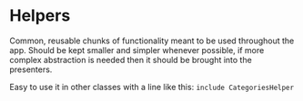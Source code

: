 # Helpers

Common, reusable chunks of functionality meant to be used throughout the app. Should be kept smaller and simpler whenever possible, if more complex abstraction is needed then it should be brought into the presenters.

Easy to use it in other classes with a line like this: `include CategoriesHelper`
